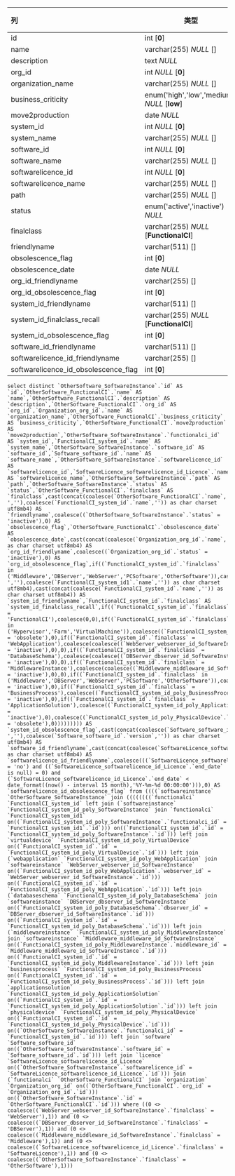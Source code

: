 | 列                                   | 类型                                         | 注释 |
| :----------------------------------- | -------------------------------------------- | ---- |
| id                                   | int [**0**]                                  |      |
| name                                 | varchar(255) *NULL* []                       |      |
| description                          | text *NULL*                                  |      |
| org_id                               | int *NULL* [**0**]                           |      |
| organization_name                    | varchar(255) *NULL* []                       |      |
| business_criticity                   | enum('high','low','medium') *NULL* [**low**] |      |
| move2production                      | date *NULL*                                  |      |
| system_id                            | int *NULL* [**0**]                           |      |
| system_name                          | varchar(255) *NULL* []                       |      |
| software_id                          | int *NULL* [**0**]                           |      |
| software_name                        | varchar(255) *NULL* []                       |      |
| softwarelicence_id                   | int *NULL* [**0**]                           |      |
| softwarelicence_name                 | varchar(255) *NULL* []                       |      |
| path                                 | varchar(255) *NULL* []                       |      |
| status                               | enum('active','inactive') *NULL*             |      |
| finalclass                           | varchar(255) *NULL* [**FunctionalCI**]       |      |
| friendlyname                         | varchar(511) []                              |      |
| obsolescence_flag                    | int [**0**]                                  |      |
| obsolescence_date                    | date *NULL*                                  |      |
| org_id_friendlyname                  | varchar(255) []                              |      |
| org_id_obsolescence_flag             | int [**0**]                                  |      |
| system_id_friendlyname               | varchar(511) []                              |      |
| system_id_finalclass_recall          | varchar(255) *NULL* [**FunctionalCI**]       |      |
| system_id_obsolescence_flag          | int [**0**]                                  |      |
| software_id_friendlyname             | varchar(511) []                              |      |
| softwarelicence_id_friendlyname      | varchar(255) []                              |      |
| softwarelicence_id_obsolescence_flag | int [**0**]                                  |      |

```
select distinct `OtherSoftware_SoftwareInstance`.`id` AS `id`,`OtherSoftware_FunctionalCI`.`name` AS `name`,`OtherSoftware_FunctionalCI`.`description` AS `description`,`OtherSoftware_FunctionalCI`.`org_id` AS `org_id`,`Organization_org_id`.`name` AS `organization_name`,`OtherSoftware_FunctionalCI`.`business_criticity` AS `business_criticity`,`OtherSoftware_FunctionalCI`.`move2production` AS `move2production`,`OtherSoftware_SoftwareInstance`.`functionalci_id` AS `system_id`,`FunctionalCI_system_id`.`name` AS `system_name`,`OtherSoftware_SoftwareInstance`.`software_id` AS `software_id`,`Software_software_id`.`name` AS `software_name`,`OtherSoftware_SoftwareInstance`.`softwarelicence_id` AS `softwarelicence_id`,`SoftwareLicence_softwarelicence_id_Licence`.`name` AS `softwarelicence_name`,`OtherSoftware_SoftwareInstance`.`path` AS `path`,`OtherSoftware_SoftwareInstance`.`status` AS `status`,`OtherSoftware_FunctionalCI`.`finalclass` AS `finalclass`,cast(concat(coalesce(`OtherSoftware_FunctionalCI`.`name`,''),coalesce(' ',''),coalesce(`FunctionalCI_system_id`.`name`,'')) as char charset utf8mb4) AS `friendlyname`,coalesce((`OtherSoftware_SoftwareInstance`.`status` = 'inactive'),0) AS `obsolescence_flag`,`OtherSoftware_FunctionalCI`.`obsolescence_date` AS `obsolescence_date`,cast(concat(coalesce(`Organization_org_id`.`name`,'')) as char charset utf8mb4) AS `org_id_friendlyname`,coalesce((`Organization_org_id`.`status` = 'inactive'),0) AS `org_id_obsolescence_flag`,if((`FunctionalCI_system_id`.`finalclass` in ('Middleware','DBServer','WebServer','PCSoftware','OtherSoftware')),cast(concat(coalesce(`FunctionalCI_system_id`.`name`,''),coalesce(' ',''),coalesce(`FunctionalCI_system_id1`.`name`,'')) as char charset utf8mb4),cast(concat(coalesce(`FunctionalCI_system_id`.`name`,'')) as char charset utf8mb4)) AS `system_id_friendlyname`,`FunctionalCI_system_id`.`finalclass` AS `system_id_finalclass_recall`,if((`FunctionalCI_system_id`.`finalclass` = 'FunctionalCI'),coalesce(0,0),if((`FunctionalCI_system_id`.`finalclass` in ('Hypervisor','Farm','VirtualMachine')),coalesce((`FunctionalCI_system_id_poly_VirtualDevice`.`status` = 'obsolete'),0),if((`FunctionalCI_system_id`.`finalclass` = 'WebApplication'),coalesce(coalesce((`WebServer_webserver_id_SoftwareInstance`.`status` = 'inactive'),0),0),if((`FunctionalCI_system_id`.`finalclass` = 'DatabaseSchema'),coalesce(coalesce((`DBServer_dbserver_id_SoftwareInstance`.`status` = 'inactive'),0),0),if((`FunctionalCI_system_id`.`finalclass` = 'MiddlewareInstance'),coalesce(coalesce((`Middleware_middleware_id_SoftwareInstance`.`status` = 'inactive'),0),0),if((`FunctionalCI_system_id`.`finalclass` in ('Middleware','DBServer','WebServer','PCSoftware','OtherSoftware')),coalesce((`FunctionalCI_system_id_poly_SoftwareInstance`.`status` = 'inactive'),0),if((`FunctionalCI_system_id`.`finalclass` = 'BusinessProcess'),coalesce((`FunctionalCI_system_id_poly_BusinessProcess`.`status` = 'inactive'),0),if((`FunctionalCI_system_id`.`finalclass` = 'ApplicationSolution'),coalesce((`FunctionalCI_system_id_poly_ApplicationSolution`.`status` = 'inactive'),0),coalesce((`FunctionalCI_system_id_poly_PhysicalDevice`.`status` = 'obsolete'),0))))))))) AS `system_id_obsolescence_flag`,cast(concat(coalesce(`Software_software_id`.`name`,''),coalesce(' ',''),coalesce(`Software_software_id`.`version`,'')) as char charset utf8mb4) AS `software_id_friendlyname`,cast(concat(coalesce(`SoftwareLicence_softwarelicence_id_Licence`.`name`,'')) as char charset utf8mb4) AS `softwarelicence_id_friendlyname`,coalesce(((`SoftwareLicence_softwarelicence_id_Licence`.`perpetual` = 'no') and ((`SoftwareLicence_softwarelicence_id_Licence`.`end_date` is null) = 0) and (`SoftwareLicence_softwarelicence_id_Licence`.`end_date` < date_format((now() - interval 15 month),'%Y-%m-%d 00:00:00'))),0) AS `softwarelicence_id_obsolescence_flag` from ((((`softwareinstance` `OtherSoftware_SoftwareInstance` join ((((((((`functionalci` `FunctionalCI_system_id` left join (`softwareinstance` `FunctionalCI_system_id_poly_SoftwareInstance` join `functionalci` `FunctionalCI_system_id1` on((`FunctionalCI_system_id_poly_SoftwareInstance`.`functionalci_id` = `FunctionalCI_system_id1`.`id`))) on((`FunctionalCI_system_id`.`id` = `FunctionalCI_system_id_poly_SoftwareInstance`.`id`))) left join `virtualdevice` `FunctionalCI_system_id_poly_VirtualDevice` on((`FunctionalCI_system_id`.`id` = `FunctionalCI_system_id_poly_VirtualDevice`.`id`))) left join (`webapplication` `FunctionalCI_system_id_poly_WebApplication` join `softwareinstance` `WebServer_webserver_id_SoftwareInstance` on((`FunctionalCI_system_id_poly_WebApplication`.`webserver_id` = `WebServer_webserver_id_SoftwareInstance`.`id`))) on((`FunctionalCI_system_id`.`id` = `FunctionalCI_system_id_poly_WebApplication`.`id`))) left join (`databaseschema` `FunctionalCI_system_id_poly_DatabaseSchema` join `softwareinstance` `DBServer_dbserver_id_SoftwareInstance` on((`FunctionalCI_system_id_poly_DatabaseSchema`.`dbserver_id` = `DBServer_dbserver_id_SoftwareInstance`.`id`))) on((`FunctionalCI_system_id`.`id` = `FunctionalCI_system_id_poly_DatabaseSchema`.`id`))) left join (`middlewareinstance` `FunctionalCI_system_id_poly_MiddlewareInstance` join `softwareinstance` `Middleware_middleware_id_SoftwareInstance` on((`FunctionalCI_system_id_poly_MiddlewareInstance`.`middleware_id` = `Middleware_middleware_id_SoftwareInstance`.`id`))) on((`FunctionalCI_system_id`.`id` = `FunctionalCI_system_id_poly_MiddlewareInstance`.`id`))) left join `businessprocess` `FunctionalCI_system_id_poly_BusinessProcess` on((`FunctionalCI_system_id`.`id` = `FunctionalCI_system_id_poly_BusinessProcess`.`id`))) left join `applicationsolution` `FunctionalCI_system_id_poly_ApplicationSolution` on((`FunctionalCI_system_id`.`id` = `FunctionalCI_system_id_poly_ApplicationSolution`.`id`))) left join `physicaldevice` `FunctionalCI_system_id_poly_PhysicalDevice` on((`FunctionalCI_system_id`.`id` = `FunctionalCI_system_id_poly_PhysicalDevice`.`id`))) on((`OtherSoftware_SoftwareInstance`.`functionalci_id` = `FunctionalCI_system_id`.`id`))) left join `software` `Software_software_id` on((`OtherSoftware_SoftwareInstance`.`software_id` = `Software_software_id`.`id`))) left join `licence` `SoftwareLicence_softwarelicence_id_Licence` on((`OtherSoftware_SoftwareInstance`.`softwarelicence_id` = `SoftwareLicence_softwarelicence_id_Licence`.`id`))) join (`functionalci` `OtherSoftware_FunctionalCI` join `organization` `Organization_org_id` on((`OtherSoftware_FunctionalCI`.`org_id` = `Organization_org_id`.`id`))) on((`OtherSoftware_SoftwareInstance`.`id` = `OtherSoftware_FunctionalCI`.`id`))) where ((0 <> coalesce((`WebServer_webserver_id_SoftwareInstance`.`finalclass` = 'WebServer'),1)) and (0 <> coalesce((`DBServer_dbserver_id_SoftwareInstance`.`finalclass` = 'DBServer'),1)) and (0 <> coalesce((`Middleware_middleware_id_SoftwareInstance`.`finalclass` = 'Middleware'),1)) and (0 <> coalesce((`SoftwareLicence_softwarelicence_id_Licence`.`finalclass` = 'SoftwareLicence'),1)) and (0 <> coalesce((`OtherSoftware_SoftwareInstance`.`finalclass` = 'OtherSoftware'),1)))
```

